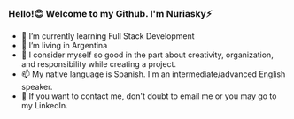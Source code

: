 ### Hello!😊 Welcome to my Github. I'm Nuriasky⚡

- 🌱 I’m currently learning Full Stack Development
- 🏡 I’m living in Argentina
- 🧐 I consider myself so good in the part about creativity, organization, and responsibility while creating a project.
- 📫 My native language is Spanish. I'm an intermediate/advanced English speaker.
- 💬 If you want to contact me, don't doubt to email me or you may go to my LinkedIn.
